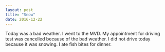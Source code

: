 ```yaml
---
layout: post
title: "Snow"
date: 2016-12-22
---
```


Today was a bad weather. I went to the MVD. My appointment for driving test was cancelled because of the bad weather. I did not drive today because it was snowing. I ate fish bites for dinner.

